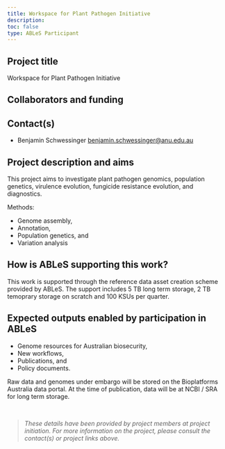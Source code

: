 ```yaml
---
title: Workspace for Plant Pathogen Initiative
description: 
toc: false
type: ABLeS Participant
---
```


## Project title

Workspace for Plant Pathogen Initiative

## Collaborators and funding


## Contact(s)

- Benjamin Schwessinger <benjamin.schwessinger@anu.edu.au>



## Project description and aims

This project aims to investigate plant pathogen genomics, population genetics, virulence evolution, fungicide resistance evolution, and diagnostics.

Methods:

- Genome assembly, 
- Annotation, 
- Population genetics, and 
- Variation analysis


## How is ABLeS supporting this work?

This work is supported through the reference data asset creation scheme provided by ABLeS. The support includes 5 TB long term storage, 2 TB temoprary storage on scratch and 100 KSUs per quarter.

## Expected outputs enabled by participation in ABLeS

+ Genome resources for Australian biosecurity, 
+ New workflows, 
+ Publications, and 
+ Policy documents.

Raw data and genomes under embargo will be stored on the Bioplatforms Australia data portal. At the time of publication, data will be at NCBI / SRA for long term storage.


<br/>

> *These details have been provided by project members at project initiation. For more information on the project, please consult the contact(s) or project links above.*
